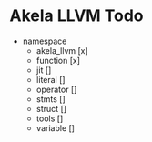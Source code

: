 # Akela LLVM Todo
* namespace
  * akela_llvm [x]
  * function [x]
  * jit []
  * literal []
  * operator []
  * stmts []
  * struct []
  * tools []
  * variable []